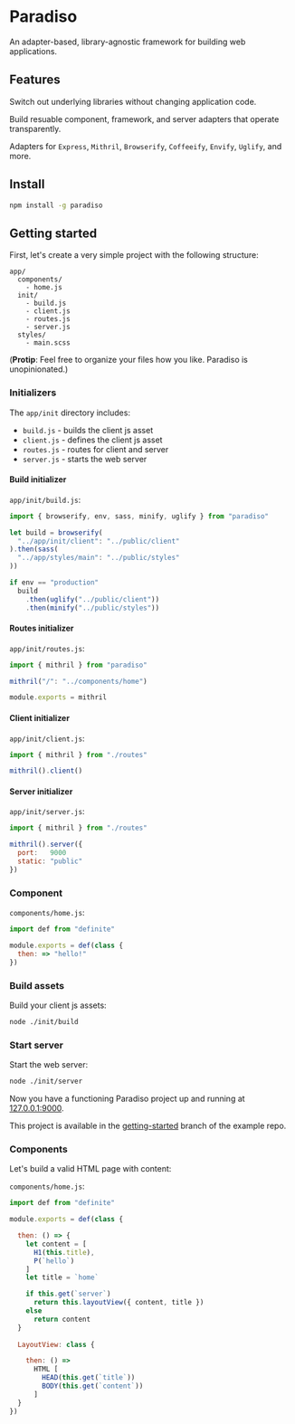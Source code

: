 # Paradiso

An adapter-based, library-agnostic framework for building web applications.

## Features

Switch out underlying libraries without changing application code.

Build resuable component, framework, and server adapters that operate transparently.

Adapters for `Express`, `Mithril`, `Browserify`, `Coffeeify`, `Envify`, `Uglify`, and more.

## Install

```bash
npm install -g paradiso
```

## Getting started

First, let's create a very simple project with the following structure:

    app/
      components/
        - home.js
      init/
        - build.js
        - client.js
        - routes.js
        - server.js
      styles/
        - main.scss

(**Protip**: Feel free to organize your files how you like. Paradiso is unopinionated.)

### Initializers

The `app/init` directory includes:
 
* `build.js` - builds the client js asset
* `client.js` - defines the client js asset
* `routes.js` - routes for client and server
* `server.js` - starts the web server

#### Build initializer

`app/init/build.js`:

```js
import { browserify, env, sass, minify, uglify } from "paradiso"

let build = browserify(
  "../app/init/client": "../public/client"
).then(sass(
  "../app/styles/main": "../public/styles"
))

if env == "production"
  build
    .then(uglify("../public/client"))
    .then(minify("../public/styles"))
```

#### Routes initializer

`app/init/routes.js`:

```js
import { mithril } from "paradiso"

mithril("/": "../components/home")

module.exports = mithril
```

#### Client initializer

`app/init/client.js`:

```js
import { mithril } from "./routes"

mithril().client()
```

#### Server initializer

`app/init/server.js`: 

```js
import { mithril } from "./routes"

mithril().server({
  port:   9000
  static: "public"
})
```

### Component

`components/home.js`:

```js
import def from "definite"

module.exports = def(class {
  then: => "hello!"
})
```

### Build assets

Build your client js assets:

```bash
node ./init/build
```

### Start server

Start the web server:

```bash
node ./init/server
```

Now you have a functioning Paradiso project up and running at [127.0.0.1:9000](http://127.0.0.1:9000).

This project is available in the [getting-started](https://github.com/invrs/paradiso-example/tree/getting-started) branch of the example repo.

### Components

Let's build a valid HTML page with content:

`components/home.js`:

```js
import def from "definite"

module.exports = def(class {

  then: () => {
    let content = [
      H1(this.title),
      P(`hello`)
    ]
    let title = `home`

    if this.get(`server`)
      return this.layoutView({ content, title })
    else
      return content
  }
  
  LayoutView: class {

    then: () =>
      HTML [
        HEAD(this.get(`title`))
        BODY(this.get(`content`))
      ]
  }
})
```
